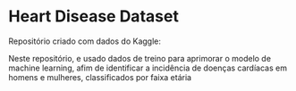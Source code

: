 # Heart Disease Dataset

Repositório criado com dados do Kaggle:

Neste repositório, e usado dados de treino para aprimorar o modelo de machine learning, afim de identificar a incidência de doenças cardíacas em homens e mulheres, classificados por faixa etária

